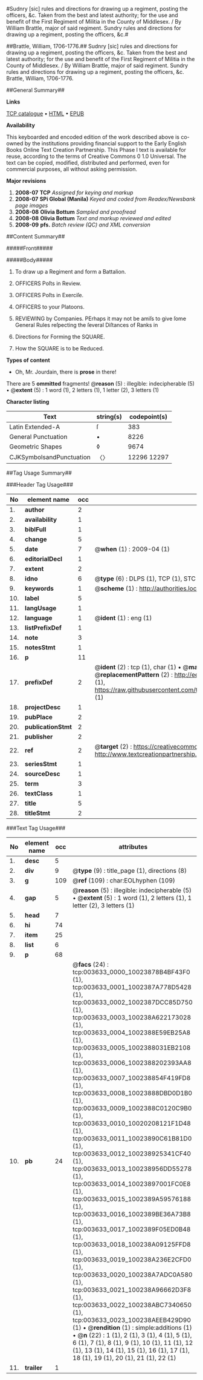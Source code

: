 #Sudnry [sic] rules and directions for drawing up a regiment, posting the officers, &c. Taken from the best and latest authority; for the use and benefit of the First Regiment of Militia in the County of Middlesex. / By William Brattle, major of said regiment. Sundry rules and directions for drawing up a regiment, posting the officers, &c.#

##Brattle, William, 1706-1776.##
Sudnry [sic] rules and directions for drawing up a regiment, posting the officers, &c. Taken from the best and latest authority; for the use and benefit of the First Regiment of Militia in the County of Middlesex. / By William Brattle, major of said regiment.
Sundry rules and directions for drawing up a regiment, posting the officers, &c.
Brattle, William, 1706-1776.

##General Summary##

**Links**

[TCP catalogue](http://www.ota.ox.ac.uk/tcp/)  • 
[HTML](http://tei.it.ox.ac.uk/tcp/Texts-HTML/free/N03/N03019.html)  • 
[EPUB](http://tei.it.ox.ac.uk/tcp/Texts-EPUB/free/N03/N03019.epub)

**Availability**

This keyboarded and encoded edition of the
	       work described above is co-owned by the institutions
	       providing financial support to the Early English Books
	       Online Text Creation Partnership. This Phase I text is
	       available for reuse, according to the terms of Creative
	       Commons 0 1.0 Universal. The text can be copied,
	       modified, distributed and performed, even for
	       commercial purposes, all without asking permission.

**Major revisions**

1. __2008-07__ __TCP__ *Assigned for keying and markup*
1. __2008-07__ __SPi Global (Manila)__ *Keyed and coded from Readex/Newsbank page images*
1. __2008-08__ __Olivia Bottum__ *Sampled and proofread*
1. __2008-08__ __Olivia Bottum__ *Text and markup reviewed and edited*
1. __2008-09__ __pfs.__ *Batch review (QC) and XML conversion*

##Content Summary##

#####Front#####

#####Body#####

1. To draw up a Regiment and form a Battalion.

1. OFFICERS Poſts in Review.

1. OFFICERS Poſts in Exerciſe.

1. OFFICERS to your Platoons.

1. REVIEWING by Companies.
PErhaps it may not be amiſs to give ſome General Rules reſpecting the ſeveral Diſtances of Ranks in 
1. Directions for Forming the SQUARE.

1. How the SQUARE is to be Reduced.

**Types of content**

  * Oh, Mr. Jourdain, there is **prose** in there!

There are 5 **ommitted** fragments! 
 @__reason__ (5) : illegible: indecipherable (5)  •  @__extent__ (5) : 1 word (1), 2 letters (1), 1 letter (2), 3 letters (1)

**Character listing**


|Text|string(s)|codepoint(s)|
|---|---|---|
|Latin Extended-A|ſ|383|
|General Punctuation|•|8226|
|Geometric Shapes|◊|9674|
|CJKSymbolsandPunctuation|〈〉|12296 12297|

##Tag Usage Summary##

###Header Tag Usage###

|No|element name|occ|attributes|
|---|---|---|---|
|1.|__author__|2||
|2.|__availability__|1||
|3.|__biblFull__|1||
|4.|__change__|5||
|5.|__date__|7| @__when__ (1) : 2009-04 (1)|
|6.|__editorialDecl__|1||
|7.|__extent__|2||
|8.|__idno__|6| @__type__ (6) : DLPS (1), TCP (1), STC (1), NOTIS (1), IMAGE-SET (1), EVANS-CITATION (1)|
|9.|__keywords__|1| @__scheme__ (1) : http://authorities.loc.gov/ (1)|
|10.|__label__|5||
|11.|__langUsage__|1||
|12.|__language__|1| @__ident__ (1) : eng (1)|
|13.|__listPrefixDef__|1||
|14.|__note__|3||
|15.|__notesStmt__|1||
|16.|__p__|11||
|17.|__prefixDef__|2| @__ident__ (2) : tcp (1), char (1)  •  @__matchPattern__ (2) : ([0-9\-]+):([0-9IVX]+) (1), (.+) (1)  •  @__replacementPattern__ (2) : http://eebo.chadwyck.com/downloadtiff?vid=$1&page=$2 (1), https://raw.githubusercontent.com/textcreationpartnership/Texts/master/tcpchars.xml#$1 (1)|
|18.|__projectDesc__|1||
|19.|__pubPlace__|2||
|20.|__publicationStmt__|2||
|21.|__publisher__|2||
|22.|__ref__|2| @__target__ (2) : https://creativecommons.org/publicdomain/zero/1.0/ (1), http://www.textcreationpartnership.org/docs/. (1)|
|23.|__seriesStmt__|1||
|24.|__sourceDesc__|1||
|25.|__term__|3||
|26.|__textClass__|1||
|27.|__title__|5||
|28.|__titleStmt__|2||


###Text Tag Usage###

|No|element name|occ|attributes|
|---|---|---|---|
|1.|__desc__|5||
|2.|__div__|9| @__type__ (9) : title_page (1), directions (8)|
|3.|__g__|109| @__ref__ (109) : char:EOLhyphen (109)|
|4.|__gap__|5| @__reason__ (5) : illegible: indecipherable (5)  •  @__extent__ (5) : 1 word (1), 2 letters (1), 1 letter (2), 3 letters (1)|
|5.|__head__|7||
|6.|__hi__|74||
|7.|__item__|25||
|8.|__list__|6||
|9.|__p__|68||
|10.|__pb__|24| @__facs__ (24) : tcp:003633_0000_10023878B4BF43F0 (1), tcp:003633_0001_1002387A778D5428 (1), tcp:003633_0002_1002387DCC85D750 (1), tcp:003633_0003_100238A622173028 (1), tcp:003633_0004_1002388E59EB25A8 (1), tcp:003633_0005_1002388031EB2108 (1), tcp:003633_0006_1002388202393AA8 (1), tcp:003633_0007_100238854F419FD8 (1), tcp:003633_0008_10023888DBD0D1B0 (1), tcp:003633_0009_1002388C0120C9B0 (1), tcp:003633_0010_10020208121F1D48 (1), tcp:003633_0011_10023890C61B81D0 (1), tcp:003633_0012_100238925341CF40 (1), tcp:003633_0013_100238956DD55278 (1), tcp:003633_0014_10023897001FC0E8 (1), tcp:003633_0015_1002389A59576188 (1), tcp:003633_0016_1002389BE36A73B8 (1), tcp:003633_0017_1002389F05ED0B48 (1), tcp:003633_0018_100238A09125FFD8 (1), tcp:003633_0019_100238A236E2CFD0 (1), tcp:003633_0020_100238A7ADC0A580 (1), tcp:003633_0021_100238A96662D3F8 (1), tcp:003633_0022_100238ABC7340650 (1), tcp:003633_0023_100238AEEB429D90 (1)  •  @__rendition__ (1) : simple:additions (1)  •  @__n__ (22) : 1 (1), 2 (1), 3 (1), 4 (1), 5 (1), 6 (1), 7 (1), 8 (1), 9 (1), 10 (1), 11 (1), 12 (1), 13 (1), 14 (1), 15 (1), 16 (1), 17 (1), 18 (1), 19 (1), 20 (1), 21 (1), 22 (1)|
|11.|__trailer__|1||
